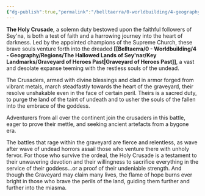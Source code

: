 ```yaml
---
{"dg-publish":true,"permalink":"/belltaerra/0-worldbuilding/4-geography/regions/the-hallowed-lands-of-sey-nar/related-glossary/holy-crusade/"}
---
```


**The Holy Crusade**, a solemn duty bestowed upon the faithful followers of Sey'na, is both a test of faith and a harrowing journey into the heart of darkness. Led by the appointed champions of the Supreme Church, these brave souls venture forth into the dreaded **[[Belltaerra/0 - Worldbuilding/4 - Geography/Regions/The Hallowed Lands of Sey'nar/Key Landmarks/Graveyard of Heroes Past\|Graveyard of Heroes Past]]**, a vast and desolate expanse teeming with the restless souls of the undead.

The Crusaders, armed with divine blessings and clad in armor forged from vibrant metals, march steadfastly towards the heart of the graveyard, their resolve unshakable even in the face of certain peril. Theirs is a sacred duty, to purge the land of the taint of undeath and to usher the souls of the fallen into the embrace of the goddess.

Adventurers from all over the continent join the crusaders in this battle, eager to prove their mettle, and seeking ancient artefacts from a bygone era.

The battles that rage within the graveyard are fierce and relentless, as wave after wave of undead horrors assail those who venture there with unholy fervor. For those who survive the ordeal, the Holy Crusade is a testament to their unwavering devotion and their willingness to sacrifice everything in the service of their goddess...or a proof of their undeniable strength. And though the Graveyard may claim many lives, the flame of hope burns ever bright in those who brave the perils of the land, guiding them further and further into the miasma.